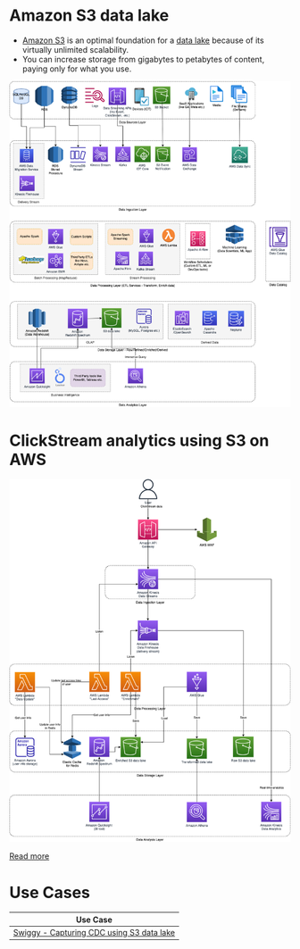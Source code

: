 # Amazon S3 data lake
- [Amazon S3](https://docs.aws.amazon.com/whitepapers/latest/building-data-lakes/amazon-s3-data-lake-storage-platform.html) is an optimal foundation for a [data lake](../../../../6_BigDataServices/DataStorage/DataLakes/DataLake.md) because of its virtually unlimited scalability.
- You can increase storage from gigabytes to petabytes of content, paying only for what you use.

![](../../../../6_BigDataServices/Data-Architecture-ETL-Ingestion-Processing-Analytics.png)

# ClickStream analytics using S3 on AWS

![](../../../../0_HLDUseCasesProblems/AWS_ClickStreamAnalytics/AWSClickStreamAnalytic.png)

[Read more](../../../../0_HLDUseCasesProblems/AWS_ClickStreamAnalytics/Readme.md)

# Use Cases

| Use Case                                                                                                           |
|--------------------------------------------------------------------------------------------------------------------|
| [Swiggy - Capturing CDC using S3 data lake](../../../../1_TechStacks/SwiggyTechStack.md) |

